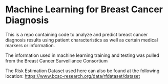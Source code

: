 # Machine Learning for Breast Cancer Diagnosis
This is a repo containing code to analyze and predict breast cancer diagnosis results using patient characteristics as well as certain medical markers or information. 

The information used in machine learning training and testing was pulled from the Breast Cancer Surveillance Consortium


The Risk Estimation Dataset used here can also be found at the following location: https://www.bcsc-research.org/data/rfdataset/dataset 
